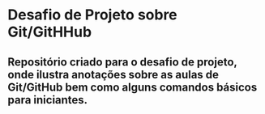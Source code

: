 # Desafio de Projeto sobre Git/GitHHub
## Repositório criado para o desafio de projeto, onde ilustra anotações sobre as aulas de Git/GitHub bem como alguns comandos básicos para iniciantes.
